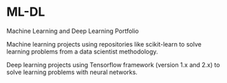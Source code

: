 # ML-DL
Machine Learning and Deep Learning Portfolio 

Machine learning projects using repositories like scikit-learn to solve learning problems from a data scientist methodology. 

Deep learning projects using Tensorflow framework (version 1.x and 2.x) to solve learning problems with neural networks. 
